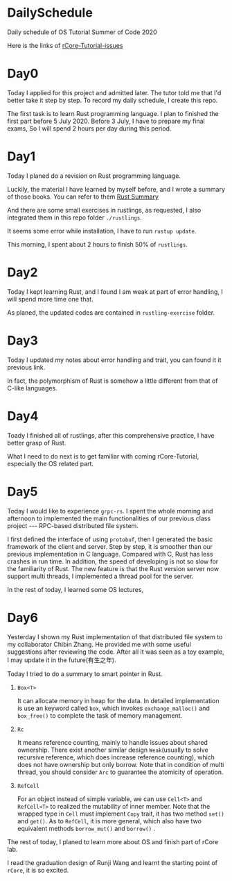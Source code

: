  

# DailySchedule

Daily schedule of OS Tutorial Summer of Code 2020

Here is the links of [rCore-Tutorial-issues](https://github.com/rcore-os/rCore-Tutorial/issues/)

# Day0

Today I applied for this project and admitted later. The tutor told me that I'd better take it step by step. To record my daily schedule, I create this repo.


The first task is to learn Rust programming language. I plan to finished the first part before 5 July 2020. Before 3 July, I have to prepare my final exams, So I will spend 2 hours per day during this period. 

# Day1

Today I planed do a revision on Rust programming language.

Luckily, the material I have learned by myself before, and I wrote a summary of those books. You can refer to them [Rust Summary](https://greatoyster.github.io/2020/02/01/Rust%E5%85%A5%E9%97%A8%E8%AF%AD%E6%B3%95%E5%BD%92%E7%BA%B3/#more)

And there are some small exercises in rustlings, as requested, I also integrated them in this repo folder `./rustlings`.

It seems some error while installation, I have to run  `rustup update`.

This morning, I spent about 2 hours to finish 50% of `rustlings`. 

# Day2

Today I kept learning Rust, and I found I am weak at part of error handling, I will spend more time one that.

As planed, the updated codes are contained in `rustling-exercise` folder.

# Day3

Today I updated my notes about error handling and trait, you can found it it previous link.

In fact, the polymorphism of Rust is somehow a little different from that of C-like languages.

# Day4

Toady I finished all of rustlings, after this comprehensive practice, I have better grasp of Rust.

What I need to do next is to get familiar with coming rCore-Tutorial, especially the OS related part. 

# Day5

Today I would like to experience `grpc-rs`. I spent the whole morning and afternoon to implemented the main functionalities of our previous class project --- RPC-based distributed file system.

I first defined the interface of using `protobuf`, then I generated the basic framework of the client and server. Step by step, it is smoother than our previous implementation in C language. Compared with C, Rust has less crashes in run time. In addition, the speed of developing is not so slow for the familiarity of  Rust. The new feature is that the Rust version server now support multi threads, I implemented a thread pool for the server.

In the rest of today, I learned some OS lectures,

# Day6

Yesterday I shown my Rust implementation of that distributed file system to my collaborator Chibin Zhang. He provided me with some useful suggestions after reviewing the code. After all it was seen as a toy example, I may update it in the future(有生之年).

Today I tried to do  a summary to smart pointer in Rust.

1. `Box<T>`

   It can allocate memory in heap for the data. In detailed implementation is use an keyword called `box`, which invokes `exchange_malloc()` and `box_free()` to complete the task of memory management.

2. `Rc` 

   It means reference counting, mainly to handle issues about shared ownership. There exist another similar design `Weak`(usually to solve recursive reference, which does increase reference counting), which does not have ownership but only borrow. Note that in condition of multi thread, you should consider `Arc` to guarantee the atomicity of operation.

3. `RefCell`

   For an object instead of simple variable, we can use `Cell<T>` and `RefCell<T>` to realized the mutability of inner member. Note that the wrapped type in `Cell` must implement `Copy` trait, it has two method `set()` and `get()`. As to `RefCell`, it is more general, which also have two equivalent methods `borrow_mut()` and `borrow()` .

The rest of today, I planed to learn more about OS and finish part of rCore lab.

I read the graduation design of Runji Wang and learnt the starting point of `rCore`, it is so excited.



